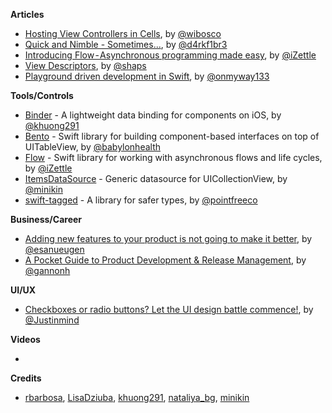 **Articles**

* [Hosting View Controllers in Cells](http://williamboles.me/hosting-viewcontrollers-in-cells/), by [@wibosco](https://twitter.com/wibosco)
* [Quick and Nimble - Sometimes...](http://drekka.ghost.io/quick-and-nimble-sometimes/), by [@d4rkf1br3](https://twitter.com/d4rkf1br3)
* [Introducing Flow - Asynchronous programming made easy](https://medium.com/izettle-engineering/introducing-flow-42de51988aea), by [@iZettle](https://twitter.com/iZettle)
* [View Descriptors](https://152percent.com/blog/2018/4/16/view-descriptors), by [@shaps](https://twitter.com/shaps)
* [Playground driven development in Swift](https://medium.com/flawless-app-stories/playground-driven-development-in-swift-cf167489fe7b), by [@onmyway133](https://twitter.com/onmyway133)

**Tools/Controls**

* [Binder](https://github.com/khuong291/Binder) - A lightweight data binding for components on iOS, by [@khuong291](https://twitter.com/khuong291)
* [Bento](https://github.com/Babylonpartners/Bento) - Swift library for building component-based interfaces on top of UITableView, by [@babylonhealth](https://twitter.com/babylonhealth)
* [Flow](https://github.com/izettle/Flow) - Swift library for working with asynchronous flows and life cycles, by [@iZettle](https://twitter.com/iZettle)
* [ItemsDataSource](https://github.com/minikin/ItemsDataSource) - Generic datasource for UICollectionView, by [@minikin](https://twitter.com/minikin)
* [swift-tagged](https://github.com/pointfreeco/swift-tagged) - A library for safer types, by [@pointfreeco](https://twitter.com/pointfreeco)

**Business/Career**

* [Adding new features to your product is not going to make it better](https://blog.prototypr.io/adding-new-features-to-your-product-is-not-going-to-make-it-better-449f07ab397e), by [@esanueugen](https://twitter.com/esanueugen)
* [A Pocket Guide to Product Development & Release Management](https://medium.com/productcamp/a-pocket-guide-to-product-development-release-management-b8240a9591a8), by [@gannonh](https://twitter.com/gannonh)

**UI/UX**

* [Checkboxes or radio buttons? Let the UI design battle commence!](https://blog.prototypr.io/checkboxes-or-radio-buttons-let-the-ui-design-battle-commence-b46aea686e23), by [@Justinmind](https://twitter.com/just_in_mind)

**Videos**

* 

**Credits**

* [rbarbosa](https://github.com/rbarbosa), [LisaDziuba](https://github.com/lisadziuba), [khuong291](https://github.com/khuong291), [nataliya_bg](https://github.com/nataliq), [minikin](https://github.com/minikin)
